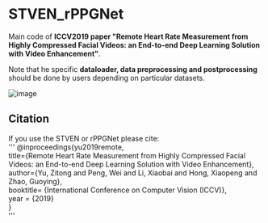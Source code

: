 # STVEN_rPPGNet
Main code of **ICCV2019 paper "Remote Heart Rate Measurement from Highly Compressed Facial Videos: an End-to-end Deep Learning Solution with Video Enhancement"**.    

Note that he specific **dataloader, data preprocessing and postprocessing** should be done by users depending on particular datasets.   

![image](https://github.com/ZitongYu/STVEN_rPPGNet/blob/master/network.png)  

Citation
------- 
If you use the STVEN or rPPGNet please cite:  
'''
	@inproceedings{yu2019remote,  
			title={Remote Heart Rate Measurement from Highly Compressed Facial Videos: an End-to-end Deep Learning Solution with Video Enhancement},  
 	 		author={Yu, Zitong and Peng, Wei and Li, Xiaobai and Hong, Xiaopeng and Zhao, Guoying},  
			booktitle= {International Conference on Computer Vision (ICCV)},  
			year = {2019}  
}  
'''
